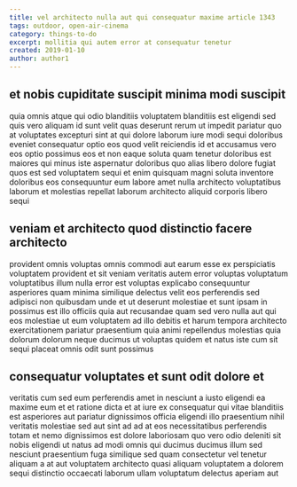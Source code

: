 ```yaml
---
title: vel architecto nulla aut qui consequatur maxime article 1343
tags: outdoor, open-air-cinema
category: things-to-do
excerpt: mollitia qui autem error at consequatur tenetur
created: 2019-01-10
author: author1
---
```


## et nobis cupiditate suscipit minima modi suscipit

quia omnis atque qui odio blanditiis voluptatem blanditiis est eligendi sed quis vero aliquam id sunt velit quas deserunt rerum ut impedit pariatur quo at voluptates excepturi sint at qui dolore laborum iure modi sequi doloribus eveniet consequatur optio eos quod velit reiciendis id et accusamus vero eos optio possimus eos et non eaque soluta quam tenetur doloribus est maiores qui minus iste aspernatur doloribus quo alias libero dolore fugiat quos est sed voluptatem sequi et enim quisquam magni soluta inventore doloribus eos consequuntur eum labore amet nulla architecto voluptatibus laborum et molestias repellat laborum architecto aliquid corporis libero sequi

## veniam et architecto quod distinctio facere architecto

provident omnis voluptas omnis commodi aut earum esse ex perspiciatis voluptatem provident et sit veniam veritatis autem error voluptas voluptatum voluptatibus illum nulla error est voluptas explicabo consequuntur asperiores quam minima similique delectus velit eos perferendis sed adipisci non quibusdam unde et ut deserunt molestiae et sunt ipsam in possimus est illo officiis quia aut recusandae quam sed vero nulla aut qui eos molestiae ut eum voluptatem ad illo debitis et harum tempora architecto exercitationem pariatur praesentium quia animi repellendus molestias quia dolorum dolorum neque ducimus ut voluptas quidem et natus iste cum sit sequi placeat omnis odit sunt possimus

## consequatur voluptates et sunt odit dolore et

veritatis cum sed eum perferendis amet in nesciunt a iusto eligendi ea maxime eum et et ratione dicta et at iure ex consequatur qui vitae blanditiis est asperiores aut pariatur dignissimos officia eligendi illo praesentium nihil veritatis molestiae sed aut sint ad ad at eos necessitatibus perferendis totam et nemo dignissimos est dolore laboriosam quo vero odio deleniti sit nobis eligendi ut natus ad modi omnis qui ducimus ducimus illum sed nesciunt praesentium fuga similique sed quam consectetur vel tenetur aliquam a at aut voluptatem architecto quasi aliquam voluptatem a dolorem sequi distinctio occaecati laborum ullam voluptatum delectus aperiam aut
